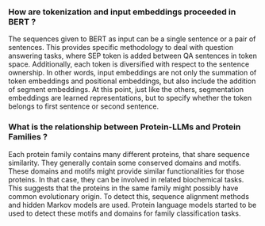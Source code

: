 
### How are tokenization and input embeddings proceeded in BERT ?

The sequences given to BERT as input can be a single sentence or a pair of sentences. This provides specific methodology to deal with question answering tasks, where SEP token is added between QA sentences in token space. Additionally, each token is diversified with respect to the sentence ownership. In other words, input embeddings are not only the summation of token embeddings and positional embeddings, but also include the addition of segment embeddings. At this point, just like the others, segmentation embeddings are learned representations, but to specify whether the token belongs to first sentence or second sentence.


### What is the relationship between Protein-LLMs and Protein Families ?

Each protein family contains many different proteins, that share sequence similarity. They generally contain some conserved domains and motifs. These domains and motifs might provide similar functionalities for those proteins. In that case, they can be involved in related biochemical tasks. This suggests that the proteins in the same family might possibly have common evolutionary origin. To detect this, sequence alignment methods and hidden Markov models are used. Protein language models started to be used to detect these motifs and domains for family classification tasks. 